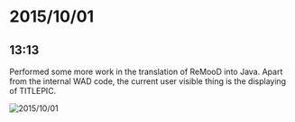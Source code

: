 # 2015/10/01

## 13:13

Performed some more work in the translation of ReMooD into Java. Apart from
the internal WAD code, the current user visible thing is the displaying of
TITLEPIC.

![2015/10/01](http://remood.org/images/reallysrgb.png)


